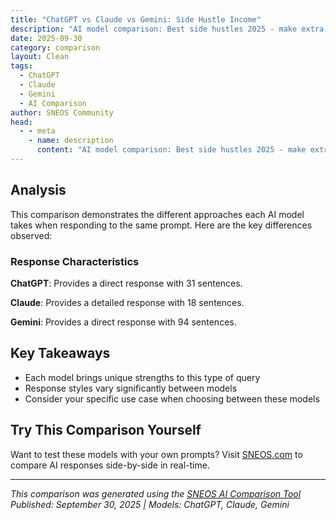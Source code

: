 ```yaml
---
title: "ChatGPT vs Claude vs Gemini: Side Hustle Income"
description: "AI model comparison: Best side hustles 2025 - make extra $1000+ per month..."
date: 2025-09-30
category: comparison
layout: Clean
tags:
  - ChatGPT
  - Claude
  - Gemini
  - AI Comparison
author: SNEOS Community
head:
  - - meta
    - name: description
      content: "AI model comparison: Best side hustles 2025 - make extra $1000+ per month..."
---
```


<ChatComparison
  title="ChatGPT vs Claude vs Gemini: Side Hustle Income"
  prompt="Best side hustles 2025 - make extra $1000+ per month"
  :responses='{
    "ChatGPT": "Here are some of the best side hustles for 2025 that can help you make an extra $1000 or more per month:\n\n1. **Freelance Digital Services**  \n   - Skills like graphic design, writing, video editing, coding, or social media management are in high demand.  \n   - Platforms: Upwork, Fiverr, Toptal.\n\n2. **E-commerce and Dropshipping**  \n   - Selling products online via Shopify, Etsy, or Amazon.  \n   - Dropshipping lets you start with low upfront inventory costs.\n\n3. **Content Creation \u0026 Monetization**  \n   - YouTube, TikTok, and podcasting can generate ad revenue, sponsorships, and affiliate income.  \n   - Requires consistency and building an engaged audience.\n\n4. **Online Tutoring or Course Creation**  \n   - Teach subjects, languages, or skills via platforms like VIPKid, Wyzant, or Udemy.  \n   - Create and sell your own courses for passive income.\n\n5. **Real Estate Investing or Rental Arbitrage**  \n   - Renting out properties or rooms on Airbnb.  \n   - Rental arbitrage involves leasing a place long-term and renting it short-term.\n\n6. **Stock Photography \u0026 Digital Products**  \n   - Sell photos, digital art, printables, or templates on marketplaces like Shutterstock or Etsy.\n\n7. **App or Website Testing**  \n   - Get paid to test websites and apps for user experience.  \n   - Platforms: UserTesting, TryMyUI.\n\n8. **Drive for Ride-Sharing or Delivery Services**  \n   - Uber, Lyft, DoorDash, or Instacart can bring consistent extra income.\n\n9. **Virtual Assistant Services**  \n   - Help businesses with admin tasks remotely.\n\n10. **Investing and Trading**  \n    - With careful strategy, trading stocks, crypto, or options can yield extra income (note: higher risk).\n\n**Tips for Success:**  \n- Choose hustles that align with your skills and interests.  \n- Dedicate consistent time each week.  \n- Leverage online platforms to find clients and customers.  \n- Keep learning and adapting to market trends.\n\nIf you want, I can help you explore a specific side hustle in detail!",
    "Claude": "# Best Side Hustles for 2025: $1000\u002B/Month Potential\n\n## **High-Income Digital Side Hustles**\n\n### **1. AI-Powered Content Creation**\n- **What**: Create content using AI tools (writing, video editing, design)\n- **Income potential**: $1,500-5,000/month\n- **Getting started**: Learn tools like ChatGPT, Midjourney, Canva AI\n- **Best for**: Creative individuals, marketers\n\n### **2. Online Course Creation**\n- **What**: Teach skills you already have\n- **Income potential**: $1,000-10,000\u002B/month\n- **Platforms**: Udemy, Teachable, Thinkific\n- **Best for**: Professionals with expertise\n\n### **3. Freelance Consulting**\n- **What**: Leverage your professional skills\n- **Income potential**: $2,000-8,000/month\n- **Areas**: Marketing, HR, Finance, Tech\n- **Platforms**: LinkedIn, Upwork, direct outreach\n\n## **Service-Based Side Hustles**\n\n### **4. Virtual Assistant Services**\n- **What**: Administrative support for businesses\n- **Income potential**: $1,200-3,000/month\n- **Skills needed**: Organization, communication, basic tech\n- **Platforms**: Belay, Time Etc, Fancy Hands\n\n### **5. Social Media Management**\n- **What**: Manage social accounts for small businesses\n- **Income potential**: $1,000-4,000/month\n- **Getting started**: Build portfolio with free work initially\n- **Tools**: Hootsuite, Buffer, Canva\n\n### **6. Bookkeeping**\n- **What**: Manage finances for small businesses\n- **Income potential**: $1,500-4,000/month\n- **Certification**: QuickBooks ProAdvisor (free)\n- **Platforms**: Bench, Pilot, direct clients\n\n## **Creative \u0026 Tech Side Hustles**\n\n### **7. Web Development/Design**\n- **What**: Build websites and apps\n- **Income potential**: $2,000-8,000/month\n- **Skills**: HTML/CSS, WordPress, Shopify\n- **Learning**: FreeCodeCamp, YouTube tutorials\n\n### **8. E-commerce/Dropshipping 2.0**\n- **What**: Sell products online with minimal inventory\n- **Income potential**: $1,000-5,000\u002B/month\n- **Focus**: Niche products, print-on-demand\n- **Platforms**: Shopify, Etsy, Amazon FBA\n\n### **9. YouTube/Content Creation**\n- **What**: Create videos in trending niches\n- **Income potential**: $1,000-10,000\u002B/month\n- **Hot niches 2025**: AI tutorials, finance, productivity\n- **Monetization**: Ads, sponsors, affiliate marketing\n\n## **Investment \u0026 Asset-Based**\n\n### **10. Real Estate Wholesaling**\n- **What**: Find and assign real estate contracts\n- **Income potential**: $2,000-10,000\u002B/month\n- **Requirements**: Marketing budget, negotiation skills\n- **Getting started**: Local real estate investment groups\n\n### **11. High-Yield Side Hustles**\n- **Rental arbitrage**: Rent apartments, sublet on Airbnb\n- **Car rental**: Rent your car on Turo/Getaround\n- **Equipment rental**: Cameras, tools, party supplies\n\n## **Quick Start Strategy**\n\n### **Week 1-2**: Choose Your Hustle\n- Assess your skills and available time\n- Pick 1-2 hustles that match your strengths\n- Set up necessary accounts/tools\n\n### **Week 3-4**: Launch and Test\n- Start with minimum viable service\n- Get first few clients/customers\n- Refine your process\n\n### **Month 2-3**: Scale and Optimize\n- Increase rates as you gain experience\n- Automate repetitive tasks\n- Build systems for growth\n\n## **Success Tips for 2025**\n\n1. **AI Integration**: Use AI tools to increase efficiency in any hustle\n2. **Niche Down**: Specialize rather than being a generalist\n3. **Build Systems**: Create processes that can scale\n4. **Network Online**: Use LinkedIn, Twitter, industry forums\n5. **Track Everything**: Monitor time invested vs. income generated\n\n## **Realistic Timeline to $1,000/month**",
    "Gemini": "Okay, let\u0027s brainstorm some promising side hustle ideas for 2025 with the potential to earn an extra $1000\u002B per month.  These are based on current trends and anticipated future growth.  I\u0027ll focus on opportunities that leverage technology, address evolving needs, and offer flexibility.\n\n**Important Considerations:**\n\n*   **Time Commitment:**  $1000\u002B per month usually requires a significant time commitment. Be realistic about how much time you can dedicate.\n*   **Skills:**  Leverage your existing skills or be willing to learn new ones.  Some hustles require more specialized knowledge than others.\n*   **Investment:**  Some side hustles require an initial investment (e.g., equipment, software, marketing). Factor this into your profitability calculations.\n*   **Market Research:**  Always research your local market and target audience to ensure there\u0027s demand for your services.\n*   **Scalability:** Consider how scalable the side hustle is. Can you increase your income without proportionally increasing your time and effort?\n*   **AI Impact:** Be aware of how AI might impact the side hustle.  Can you use AI to enhance your services or will AI be a direct competitor?\n*   **Legality:**  Make sure you understand the legal and tax implications of your side hustle.\n\n**High-Potential Side Hustles for 2025 (Earning $1000\u002B Per Month is Possible):**\n\n**1. AI-Enhanced Content Creation \u0026 Editing:**\n\n*   **Concept:**  Leverage AI tools (like Jasper, Copy.ai, or Grammarly) to create and edit content for businesses and individuals.  The demand for high-quality content (blog posts, articles, website copy, social media updates, email marketing) is always high.\n*   **How to Earn:**\n    *   **Content Writing/Editing Services:** Offer specialized writing services (e.g., SEO content, technical writing, creative writing).\n    *   **AI-Powered Content Optimization:** Help businesses optimize existing content for search engines and readability using AI tools.\n    *   **AI Prompt Engineering:**  Become skilled at crafting effective prompts for AI language models to generate specific types of content. Some companies are hiring for prompt engineers.\n*   **Why it\u0027s Promising:** AI is rapidly evolving, but human oversight and creativity are still essential.  You can use AI to increase your productivity and offer competitive rates.\n*   **Skills Needed:**  Excellent writing skills, strong understanding of grammar and style, SEO knowledge, familiarity with AI writing tools, ability to adapt to different writing styles.\n*   **Potential Challenges:**  Competition from other AI-assisted writers, keeping up with the rapidly evolving AI landscape.\n\n**2. Niche E-commerce with Print-on-Demand \u0026 Dropshipping:**\n\n*   **Concept:**  Create an online store selling products that you don\u0027t physically hold in inventory.  Use print-on-demand (POD) services (like Printful or Printify) to create custom designs on products like t-shirts, mugs, and posters.  Use dropshipping to fulfill orders directly from a supplier.\n*   **How to Earn:**\n    *   **Identify a Niche:**  Focus on a specific interest or hobby (e.g., dog lovers, gamers, environmental activists).\n    *   **Create Unique Designs:**  Use graphic design skills (or hire a designer) to create eye-catching and relevant designs.\n    *   **Build an Online Store:**  Use platforms like Shopify, Etsy, or WooCommerce.\n    *   **Market Your Products:**  Use social media, influencer marketing, and paid advertising to drive traffic to your store.\n*   **Why it\u0027s Promising:**  Low upfront investment, no need to manage inventory, high potential for scalability.\n*   **Skills Needed:**  Niche research, design skills (or outsourcing), marketing skills, website building (basic), customer service.\n*   **Potential Challenges:**  Competition, finding reliable suppliers, managing customer service issues, marketing expenses.\n\n**3. Online Tutoring \u0026 Education (Specialized Skills):**\n\n*   **Concept:**  Offer online tutoring services in a specific subject area.  The demand for online education continues to grow, especially in niche areas.\n*   **How to Earn:**\n    *   **Identify Your Expertise:**  Focus on subjects you excel at (e.g., math, science, languages, test preparation, coding, specific software).\n    *   **Create a Profile:**  Use platforms like TutorMe, Chegg Tutors, or create your own website.\n    *   **Market Your Services:**  Use social media, online forums, and word-of-mouth to attract students.\n*   **Why it\u0027s Promising:**  High demand for specialized knowledge, flexible hours, potential for high hourly rates.\n*   **Skills Needed:**  Expertise in your subject area, excellent communication skills, patience, ability to explain complex concepts clearly.\n*   **Potential Challenges:**  Competition, building a client base, dealing with challenging students.\n\n**4. Virtual Assistant Services (Specialized):**\n\n*   **Concept:**  Provide administrative, technical, or creative assistance to clients remotely.  Specialize in a niche area to command higher rates.\n*   **How to Earn:**\n    *   **Identify Your Skills:**  Focus on areas like social media management, bookkeeping, website maintenance, content creation, customer support, or technical support.\n    *   **Create a Profile:**  Use platforms like Upwork, Fiverr, or LinkedIn, or create your own website.\n    *   **Market Your Services:**  Reach out to potential clients directly, use social media, and network online.\n*   **Why it\u0027s Promising:**  High demand for remote assistance, flexible hours, potential for long-term client relationships.\n*   **Skills Needed:**  Strong organizational skills, excellent communication skills, proficiency in relevant software and tools, ability to work independently.\n*   **Potential Challenges:**  Competition, building a client base, managing multiple clients, dealing with demanding clients.\n\n**5. Web3 \u0026 Blockchain Related Services:**\n\n*   **Concept:**  Offer services related to blockchain technology, cryptocurrencies, NFTs, and the metaverse.  This is a rapidly growing field with high earning potential.\n*   **How to Earn:**\n    *   **NFT Creation \u0026 Marketing:** Create and market NFTs for artists, brands, or individuals.\n    *   **Blockchain Consulting:** Help businesses understand and implement blockchain technology.\n    *   **Web3 Content Creation:** Create content (articles, videos, tutorials) about Web3 topics.\n    *   **Community Management:** Manage online communities for Web3 projects.\n    *   **Smart Contract Auditing:** Audit smart contracts for security vulnerabilities (requires specialized technical skills).\n*   **Why it\u0027s Promising:**  High demand for Web3 expertise, potential for high earning rates.\n*   **Skills Needed:**  Understanding of blockchain technology, cryptocurrencies, NFTs, and the metaverse, technical skills (depending on the service), marketing skills, communication skills.\n*   **Potential Challenges:**  The Web3 space is complex and rapidly evolving, requires ongoing learning, can be risky due to market volatility.\n\n**6. Sustainability \u0026 Eco-Friendly Services:**\n\n*   **Concept:** Offer services that promote sustainability and environmental responsibility.\n*   **How to Earn:**\n    *   **Sustainable Product Curation/Reselling:**  Curate and resell sustainable products through an online store or marketplace.\n    *   **Energy Audits \u0026 Consulting:**  Provide energy audits and consulting services to homeowners and businesses.\n    *   **Composting \u0026 Recycling Services:**  Offer composting and recycling services in your community.\n    *   **Upcycled/Repurposed Goods:** Create and sell upcycled or repurposed goods.\n*   **Why it\u0027s Promising:** Growing consumer demand for sustainable products and services, aligns with ethical values.\n*   **Skills Needed:** Knowledge of sustainability practices, marketing skills, sales skills, creativity (for upcycling).\n*   **Potential Challenges:** Competition, sourcing sustainable materials, educating consumers.\n\n**Key to Success:**\n\n*   **Specialize:** Don\u0027t try to be everything to everyone. Focus on a specific niche to stand out from the competition.\n*   **Build a Portfolio:** Showcase your skills and experience with a professional portfolio.\n*   **Network:** Connect with other professionals in your field and build relationships.\n*   **Provide Excellent Customer Service:**  Happy clients are more likely to refer you to others.\n*   **Stay Up-to-Date:**  Keep learning and adapting to the latest trends and technologies.\n*   **Be Persistent:**  Building a successful side hustle takes time and effort. Don\u0027t give up easily.\n\nRemember to thoroughly research any side hustle idea before investing your time and money. Good luck!\n"
  }'
  published-date="22:46"
/>

## Analysis

This comparison demonstrates the different approaches each AI model takes when responding to the same prompt. Here are the key differences observed:

### Response Characteristics

**ChatGPT**: Provides a direct response with 31 sentences. 

**Claude**: Provides a detailed response with 18 sentences. 

**Gemini**: Provides a direct response with 94 sentences. 

## Key Takeaways

- Each model brings unique strengths to this type of query
- Response styles vary significantly between models
- Consider your specific use case when choosing between these models

## Try This Comparison Yourself

Want to test these models with your own prompts? Visit [SNEOS.com](https://sneos.com) to compare AI responses side-by-side in real-time.

---

*This comparison was generated using the [SNEOS AI Comparison Tool](https://sneos.com)*
*Published: September 30, 2025 | Models: ChatGPT, Claude, Gemini*
